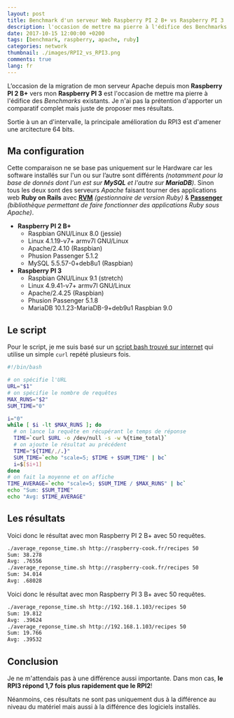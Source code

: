 ```yaml
---
layout: post
title: Benchmark d'un serveur Web Raspberry PI 2 B+ vs Raspberry PI 3
description: l'occasion de mettre ma pierre à l'édifice des Benchmarks existants
date: 2017-10-15 12:00:00 +0200
tags: [benchmark, raspberry, apache, ruby]
categories: network
thumbnail: ./images/RPI2_vs_RPI3.png
comments: true
lang: fr
---
```


L’occasion de la migration de mon serveur Apache depuis mon **Raspberry PI 2 B+** vers mon **Raspberry PI 3** est l'occasion de mettre ma pierre à l'édifice des _Benchmarks_ existants. Je n'ai pas la prétention d'apporter un comparatif complet mais juste de proposer mes résultats.

Sortie à un an d'intervalle, la principale amélioration du RPI3 est d'amener une arcitecture 64 bits.

## Ma configuration

Cette comparaison ne se base pas uniquement sur le Hardware car les software installés sur l'un ou sur l’autre sont différents _(notamment pour la base de donnés dont l'un est sur **MySQL** et l'autre sur **MariaDB**)_. Sinon tous les deux sont des serveurs _Apache_ faisant tourner des applications web **Ruby on Rails** avec [**RVM**](https://rvm.io/) _(gestionnaire de version Ruby)_ & [**Passenger**](https://www.phusionpassenger.com/) _(bibliothèque permettant de faire fonctionner des applications Ruby sous Apache)_.

- **Raspberry PI 2 B+**
  - Raspbian GNU/Linux 8.0 (jessie)
  - Linux 4.1.19-v7+ armv7l GNU/Linux
  - Apache/2.4.10 (Raspbian)
  - Phusion Passenger 5.1.2
  - MySQL 5.5.57-0+deb8u1 (Raspbian)
- **Raspberry PI 3**
  - Raspbian GNU/Linux 9.1 (stretch)
  - Linux 4.9.41-v7+ armv7l GNU/Linux
  - Apache/2.4.25 (Raspbian)
  - Phusion Passenger 5.1.8
  - MariaDB 10.1.23-MariaDB-9+deb9u1 Raspbian 9.0

## Le script

Pour le script, je me suis basé sur un [script bash trouvé sur internet](http://cacodaemon.de/index.php?id=11) qui utilise un simple `curl` repété plusieurs fois.

```bash
#!/bin/bash

# on spécifie l'URL
URL="$1"
# on spécifie le nombre de requêtes
MAX_RUNS="$2"
SUM_TIME="0"

i="0"
while [ $i -lt $MAX_RUNS ]; do
  # on lance la requête en récupérant le temps de réponse
  TIME=`curl $URL -o /dev/null -s -w %{time_total}`
  # on ajoute le résultat au précédent
  TIME="${TIME/,/.}"
  SUM_TIME=`echo "scale=5; $TIME + $SUM_TIME" | bc`
  i=$[$i+1]
done
# on fait la moyenne et on affiche
TIME_AVERAGE=`echo "scale=5; $SUM_TIME / $MAX_RUNS" | bc`
echo "Sum: $SUM_TIME"
echo "Avg: $TIME_AVERAGE"
```

## Les résultats

Voici donc le résultat avec mon Raspberry PI 2 B+ avec 50 requêtes.

```bash
./average_reponse_time.sh http://raspberry-cook.fr/recipes 50
Sum: 38.278
Avg: .76556
./average_reponse_time.sh http://raspberry-cook.fr/recipes 50
Sum: 34.014
Avg: .68028
```

Voici donc le résultat avec mon Raspberry PI 3 B+ avec 50 requêtes.

```bash
./average_reponse_time.sh http://192.168.1.103/recipes 50
Sum: 19.812
Avg: .39624
./average_reponse_time.sh http://192.168.1.103/recipes 50
Sum: 19.766
Avg: .39532
```

## Conclusion

Je ne m'attendais pas à une différence aussi importante. Dans mon cas, **le RPI3 répond 1,7 fois plus rapidement que le RPI2**!

Néanmoins, ces résultats ne sont pas uniquement dus à la différence au niveau du matériel mais aussi à la différence des logiciels installés.

